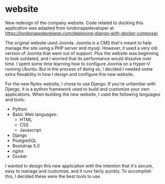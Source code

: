 # website
New redesign of the company website.  Code related to docking this application was adapted from londonappdeveloper at https://londonappdeveloper.com/deploying-django-with-docker-compose/.

The original website used Joomla.  Joomla is a CMS that's meant to help manage the site using a PHP server and mysql. However, it used a very old version of Joomla that went out of support. Plus the website was beginning to look outdated, and I worried that its performance would dissolve over time.
I spent some time learning how to configure Joomla on a Hyper-V running Ubuntu. But in the process of doing so, I decided I needed some extra flexability in how I design and configure this new website.

For the new Nylex website, I chose to use Django. If you're unfamiliar with Django, it is a python framework used to build and customize your own applications. When building the new website, I used the following languages and tools:
- Python
- Basic Web languages:
    - HTML
    - CSS
    - Javascript
- Django
- PostgreSQL
- Bootstrap 5.0
- nginx
- Docker

I wanted to design this new application with the intention that it's secure, easy to manage and customize, and it runs fairly quickly. To accomplish this, I decided these were the best tools to use.